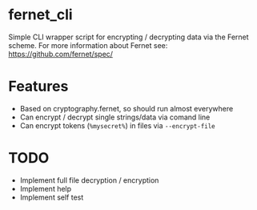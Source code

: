 # fernet_cli
Simple CLI wrapper script for encrypting / decrypting data via the Fernet scheme.
For more information about Fernet see: https://github.com/fernet/spec/

# Features
* Based on cryptography.fernet, so should run almost everywhere
* Can encrypt / decrypt single strings/data via comand line
* Can encrypt tokens (```%mysecret%```) in files via ```--encrypt-file```

# TODO
* Implement full file decryption / encryption
* Implement help
* Implement self test
